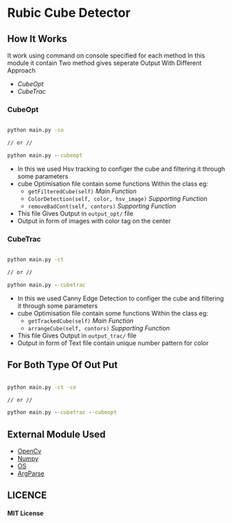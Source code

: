 # Rubic Cube Detector

## How It Works

It work using command on console specified for each method
In this module it contain Two method gives seperate Output With Different Approach

- _CubeOpt_
- _CubeTrac_

### CubeOpt

```bat

python main.py -co

// or //

python main.py --cubeopt

```

- In this we used Hsv tracking to configer the cube and filtering it through some parameters
- cube Optimisation file contain some functions Within the class eg:
  - `getFilteredCube(self)` _Main Function_
  - `ColorDetection(self, color, hsv_image)` _Supporting Function_
  - `removeBadCont(self, contors)` _Supporting Function_
- This file Gives Output in `output_opt/` file
- Output in form of images with color tag on the center

### CubeTrac

```bat

python main.py -ct

// or //

python main.py --cubetrac

```

- In this we used Canny Edge Detection to configer the cube and filtering it through some parameters
- cube Optimisation file contain some functions Within the class eg:
  - `getTrackedCube(self)` _Main Function_
  - `arrangeCube(self, contors)` _Supporting Function_
- This file Gives Output in `output_trac/` file
- Output in form of Text file contain unique number pattern for color

## For Both Type Of Out Put

```bat

python main.py -ct -co

// or //

python main.py --cubetrac --cubeopt

```

## External Module Used

- <a href="https://opencv.org/" >OpenCv</a>
- <a href="https://opencv.org/" >Numpy</a>
- <a href="https://docs.python.org/3/library/os.html" >OS</a>
- <a href="https://docs.python.org/3/library/argparse.html" >ArgParse</a>

## LICENCE

#### MIT License
